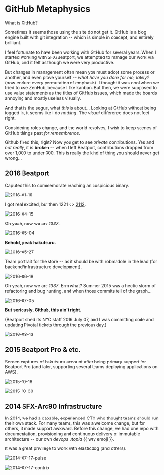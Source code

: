 GitHub Metaphysics
==================

What is GitHub?

Sometimes it seems those using the site do not get it. GitHub is a blog engine built with git integration -- which is simple in concept, and entirely brilliant.

I feel fortunate to have been working with GitHub for several years. When I started working with SFX/Beatport, we attempted to manage our work via GitHub, and it felt as though we were very productive.

But changes in management often mean you must adopt some process or another, and even prove yourself -- *what have you done for me, lately?* (now endure every permutation of emphasis). I thought it was cool when we tried to use ZenHub, because I like kanban. But then, we were supposed to use value statements as the titles of GitHub issues, which made the boards annoying and mostly useless visually.

And that is the segue, what *this* is about... Looking at GitHub without being logged in, it seems like I do *nothing*. The *visual* difference does not feel right.

Considering roles change, and the world revolves, I wish to keep scenes of GitHub things past *for remembrance*.

Github fixed this, right? Now you get to see *private* contributions. Yes and *not really*, it is **broken** -- when I left Beatport, contributions dropped from over 1,000 to under 300. This is really the kind of thing you should never get wrong...


2016 Beatport
------------------------

Caputed this to commemorate reaching an auspicious binary.

![2016-01-18](2016_Beatport/2016-01-18_github-hakutsuru.png)

I got real excited, but then 1221 <> [2112](https://en.wikipedia.org/wiki/2112_(album)).

![2016-04-15](2016_Beatport/2016-04-15_github-hakutsuru.png)

Oh yeah, now we are *1337*.

![2016-05-04](2016_Beatport/2016-05-04_github-hakutsuru.png)

**Behold, peak hakutsuru.**

![2016-05-27](2016_Beatport/2016-05-27_github-hakutsuru.png)

Team portrait for the store -- as it should be with robmadole in the lead (for backend/infrastructure development).

![2016-06-18](2016_Beatport/2016-06-18_github-hakutsuru.png)

Oh yeah, now we are *1337*. Erm what? Summer 2015 was a hectic storm of refactoring and bug hunting, and when those commits fell of the graph...

![2016-07-05](2016_Beatport/2016-07-05_github-hakutsuru.png)

**But seriously. Github, this ain't right.**

(Beatport shed its NYC staff 2016 July 07, and I was committing code and updating Pivotal tickets through the previous day.)

![2016-08-13](2016_Beatport/2016-08-13_github-hakutsuru.png)

2015 Beatport Pro & etc.
------------------------

Screen captures of hakutsuru account after being primary support for Beatport Pro (and later, supporting several teams deploying applications on AWS).

![2015-10-16](2015_Beatport/2015-10-16_github-hakutsuru.png)

![2015-10-30](2015_Beatport/2015-10-30_github-hakutsuru.png)


2014 SFX-Arc90 Infrastructure
-----------------------------

In 2014, we had a capable, experienced CTO who thought teams should run their own stack. For many teams, this was a welcome change, but for others, it made support awkward. Before this change, we had one repo with documentation, provisioning and continuous delivery of immutable architecture -- our own *devops utopia*  {{ wry emoji }}.

It was a great privilege to work with elasticdog (and others).

![2014-07-17-pulse](2014_SFX-Arc90/2014-07-17_sfx-infrastructure_pulse.jpg)

![2014-07-17-contrib](2014_SFX-Arc90/2014-07-17_sfx-infrastructure_contributors.jpg)
